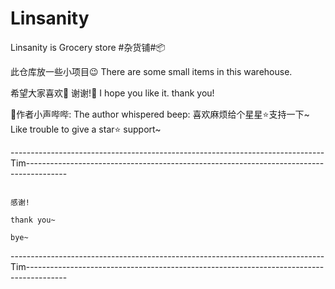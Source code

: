 # Linsanity
Linsanity is Grocery store #杂货铺#📦

此仓库放一些小项目😉
There are some small items in this warehouse.

希望大家喜欢💖 谢谢!🙏
I hope you like it. thank you!

💬作者小声哔哔:
The author whispered beep:
  喜欢麻烦给个星星⭐支持一下~
  Like trouble to give a star⭐ support~



------------------------------------------------------------------------------Tim----------------------------------------------------------------------------------------


                                                                              感谢!
                                                                           thank you~
                                                                              bye~
                                                                              
                                                                              
------------------------------------------------------------------------------Tim----------------------------------------------------------------------------------------
